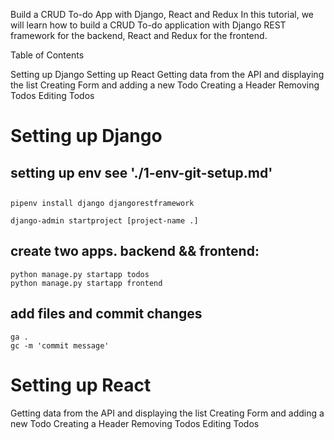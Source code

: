 Build a CRUD To-do App with Django, React and Redux
In this tutorial, we will learn how to build a CRUD To-do application with Django REST framework for the backend, React and Redux for the frontend.

Table of Contents

Setting up Django
Setting up React
Getting data from the API and displaying the list
Creating Form and adding a new Todo
Creating a Header
Removing Todos
Editing Todos


# Setting up Django
## setting up env see './1-env-git-setup.md'
## 
    pipenv install django djangorestframework

    django-admin startproject [project-name .]

## create two apps. backend && frontend:

    python manage.py startapp todos
    python manage.py startapp frontend

## add files and commit changes
    ga .
    gc -m 'commit message'


# Setting up React
Getting data from the API and displaying the list
Creating Form and adding a new Todo
Creating a Header
Removing Todos
Editing Todos